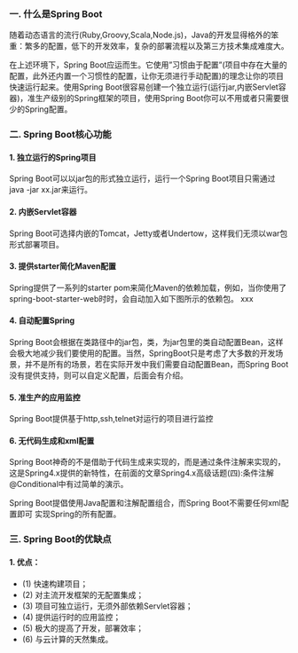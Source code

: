 ### 一. 什么是Spring Boot
随着动态语言的流行(Ruby,Groovy,Scala,Node.js)，Java的开发显得格外的笨重：繁多的配置，低下的开发效率，复杂的部署流程以及第三方技术集成难度大。

在上述环境下，Spring Boot应运而生。它使用”习惯由于配置”(项目中存在大量的配置，此外还内置一个习惯性的配置，让你无须进行手动配置)的理念让你的项目快速运行起来。使用Spring Boot很容易创建一个独立运行(运行jar,内嵌Servlet容器)，准生产级别的Spring框架的项目，使用Spring Boot你可以不用或者只需要很少的Spring配置。

### 二. Spring Boot核心功能
#### 1. 独立运行的Spring项目
Spring Boot可以以jar包的形式独立运行，运行一个Spring Boot项目只需通过java -jar xx.jar来运行。

#### 2. 内嵌Servlet容器
Spring Boot可选择内嵌的Tomcat，Jetty或者Undertow，这样我们无须以war包形式部署项目。

#### 3. 提供starter简化Maven配置
Spring提供了一系列的starter pom来简化Maven的依赖加载，例如，当你使用了spring-boot-starter-web时时，会自动加入如下图所示的依赖包。
xxx

#### 4. 自动配置Spring
Spring Boot会根据在类路径中的jar包，类，为jar包里的类自动配置Bean，这样会极大地减少我们要使用的配置。当然，SpringBoot只是考虑了大多数的开发场景，并不是所有的场景，若在实际开发中我们需要自动配置Bean，而Spring Boot没有提供支持，则可以自定义配置，后面会有介绍。

#### 5. 准生产的应用监控
Spring Boot提供基于http,ssh,telnet对运行的项目进行监控

#### 6. 无代码生成和xml配置
Spring Boot神奇的不是借助于代码生成来实现的，而是通过条件注解来实现的，这是Spring4.x提供的新特性，在前面的文章Spring4.x高级话题(四):条件注解@Conditional中有过简单的演示。

Spring Boot提倡使用Java配置和注解配置组合，而Spring Boot不需要任何xml配置即可 实现Spring的所有配置。

### 三. Spring Boot的优缺点
#### 1. 优点：
- (1) 快速构建项目；
- (2) 对主流开发框架的无配置集成；
- (3) 项目可独立运行，无须外部依赖Servlet容器；
- (4) 提供运行时的应用监控；
- (5) 极大的提高了开发，部署效率；
- (6) 与云计算的天然集成。